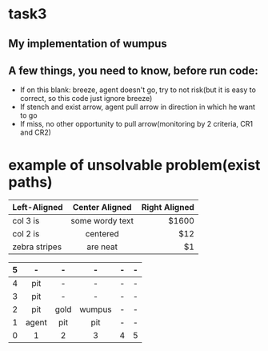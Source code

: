 # task3
## My implementation of wumpus


## A few things, you need to know, before run code:
- If on this blank: breeze, agent doesn't go, try to not risk(but it is easy to correct, so this code just ignore breeze)
- If stench and exist arrow, agent pull arrow in direction in which he want to go
- If miss, no other opportunity to pull arrow(monitoring by 2 criteria, CR1 and CR2)

# example of unsolvable problem(exist paths)
| Left-Aligned  | Center Aligned  | Right Aligned |
| :------------ |:---------------:| -----:|
| col 3 is      | some wordy text | $1600 |
| col 2 is      | centered        |   $12 |
| zebra stripes | are neat        |    $1 |

| 5 |  -    |  -  |  -   |  -  | -  |
| :-| :---: | :--:| :---: | :----: | ----:|
| 4 | pit   |  -   |   -   |  -   |  -  |
| 3 | pit   |   -  |   -   |    - |  -  |
| 2 | pit   | gold|wumpus|   -  |  -  |
| 1 | agent | pit | pit  |  -   |  -  |
| 0 | 1     | 2   |  3   |  4  |  5 |
